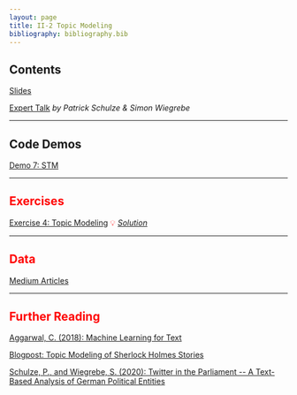 ```yaml
---
layout: page
title: II-2 Topic Modeling
bibliography: bibliography.bib
---
```


## Contents

[Slides](slides/slides_II_2.pdf)

[Expert Talk](slides/slides_stm.pdf) *by Patrick Schulze & Simon Wiegrebe*

***

## Code Demos

<span style="color: red;">

[Demo 7: STM](demos/topic_modeling_stm.html)

***

## Exercises

[Exercise 4: Topic Modeling](exercises/exercise_topic_modeling_task.ipynb)
💡 [*Solution*](exercises/exercise_topic_modeling_solution.ipynb)

***

## Data

[Medium Articles](data/articles.RDS)

***

## Further Reading

[Aggarwal, C. (2018): Machine Learning for Text](literature/aggarwal_2018.pdf)

[Blogpost: Topic Modeling of Sherlock Holmes Stories](https://juliasilge.com/blog/sherlock-holmes-stm/)

[Schulze, P., and Wiegrebe, S. (2020): Twitter in the Parliament -- A Text-Based Analysis of German Political Entities](literature/schulze_wiegrebe_2020.pdf)
